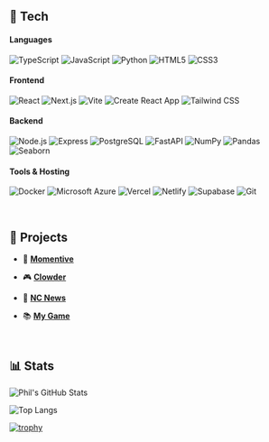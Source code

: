 ## 🔧 Tech

#### Languages
![TypeScript](https://img.shields.io/badge/TypeScript-3178C6?style=flat&logo=typescript&logoColor=white)
![JavaScript](https://img.shields.io/badge/JavaScript-F7DF1E?style=flat&logo=javascript&logoColor=black)
![Python](https://img.shields.io/badge/Python-3776AB?style=flat&logo=python&logoColor=white)
![HTML5](https://img.shields.io/badge/HTML5-E34F26?style=flat&logo=html5&logoColor=white)
![CSS3](https://img.shields.io/badge/CSS3-1572B6?style=flat&logo=css3&logoColor=white)

#### Frontend  
![React](https://img.shields.io/badge/React-20232A?style=flat&logo=react&logoColor=61DAFB)
![Next.js](https://img.shields.io/badge/Next.js-000000?style=flat&logo=nextdotjs&logoColor=white)
![Vite](https://img.shields.io/badge/Vite-646CFF?style=flat&logo=vite&logoColor=white)
![Create React App](https://img.shields.io/badge/Create_React_App-61DAFB?style=flat&logo=react&logoColor=black)
![Tailwind CSS](https://img.shields.io/badge/TailwindCSS-38B2AC?style=flat&logo=tailwind-css&logoColor=white)

#### Backend  
![Node.js](https://img.shields.io/badge/Node.js-339933?style=flat&logo=node.js&logoColor=white)
![Express](https://img.shields.io/badge/Express.js-404D59?style=flat)
![PostgreSQL](https://img.shields.io/badge/PostgreSQL-336791?style=flat&logo=postgresql&logoColor=white)
![FastAPI](https://img.shields.io/badge/FastAPI-005571?style=flat&logo=fastapi)
![NumPy](https://img.shields.io/badge/NumPy-013243?style=flat&logo=numpy&logoColor=white)
![Pandas](https://img.shields.io/badge/Pandas-150458?style=flat&logo=pandas&logoColor=white)
![Seaborn](https://img.shields.io/badge/Seaborn-3792CB?style=flat&logo=seaborn&logoColor=white)

#### Tools & Hosting  
![Docker](https://img.shields.io/badge/Docker-2496ED?style=flat&logo=docker&logoColor=white)
![Microsoft Azure](https://img.shields.io/badge/Azure-0078D4?style=flat&logo=microsoftazure&logoColor=white)
![Vercel](https://img.shields.io/badge/Vercel-000000?style=flat&logo=vercel&logoColor=white)
![Netlify](https://img.shields.io/badge/Netlify-00C7B7?style=flat&logo=netlify&logoColor=white)
![Supabase](https://img.shields.io/badge/Supabase-3ECF8E?style=flat&logo=supabase&logoColor=white)
![Git](https://img.shields.io/badge/Git-F05032?style=flat&logo=git&logoColor=white)

<br>

## 🚀 Projects
- 🐾 **[Momentive](https://github.com/PhilTBatt/momentive)**
  
- 🎮 **[Clowder](https://github.com/PhilTBatt/clowder)**
  
- 📰 **[NC News](https://github.com/PhilTBatt/nc-news)**
  
- 📚 **[My Game](https://github.com/PhilTBatt/my-game)**

<br>

## 📊 Stats

![Phil's GitHub Stats](https://github-readme-stats.vercel.app/api?username=PhilTBatt&show_icons=true&theme=radical)

![Top Langs](https://github-readme-stats.vercel.app/api/top-langs/?username=PhilTBatt&layout=compact&theme=radical)

[![trophy](https://github-profile-trophy.vercel.app/?username=philtbatt&theme=onedark&row=1&column=4)](https://github.com/ryo-ma/github-profile-trophy)
